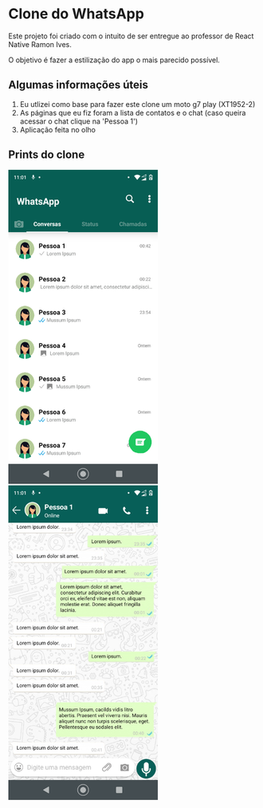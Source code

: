 <h1>Clone do WhatsApp</h1>
<p>Este projeto foi criado com o intuito de ser entregue ao professor de React Native Ramon Ives.</p>
<p>O objetivo é fazer a estilização do app o mais parecido possível.</p>
<h2>Algumas informações úteis</h2>
<ol>
  <li>Eu utlizei como base para fazer este clone um moto g7 play (XT1952-2)</li>
  <li>As páginas que eu fiz foram a lista de contatos e o chat (caso queira acessar o chat clique na 'Pessoa 1')</li>
  <li>Aplicação feita no olho</li>
</ol>
<h2>Prints do clone</h2>
<div display="flex">
  <img src="./assets/images/Imagem1.png" width="300" >
  <img src="./assets/images/Imagem2.png" width="300" >
</div>
